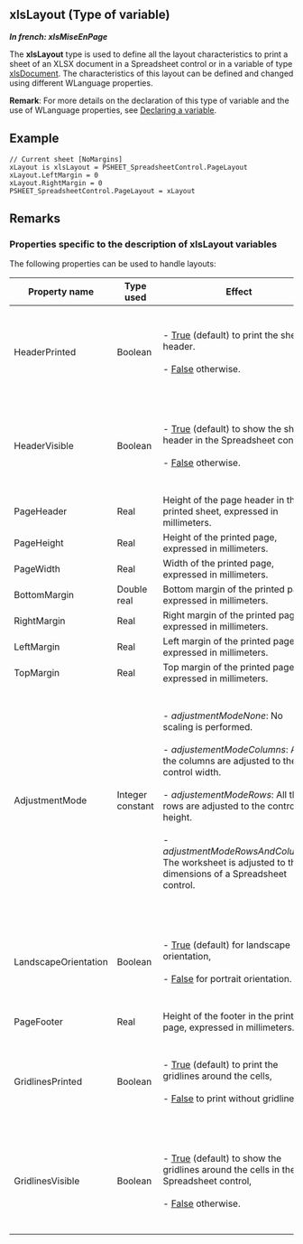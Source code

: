 
## xlsLayout (Type of variable)

***In french: xlsMiseEnPage***
				



<a name="XUse"></a>
<a name="Use"></a>
<a name="description"></a>
The **xlsLayout** type is used to define all the layout characteristics to print a sheet of an XLSX document in a Spreadsheet control or in a variable of type [xlsDocument](../WDLang5/1000017464.md). The characteristics of this layout can be defined and changed using different WLanguage properties. 

**Remark**: For more details on the declaration of this type of variable and the use of WLanguage properties, see [Declaring a variable](../Motscles/1514032.md).
<a name="Example1"></a>
<a name="sample_code"></a>

## Example


```wl
// Current sheet [NoMargins]
xLayout is xlsLayout = PSHEET_SpreadsheetControl.PageLayout
xLayout.LeftMargin = 0
xLayout.RightMargin = 0
PSHEET_SpreadsheetControl.PageLayout = xLayout
```





<a name="NOTE0"></a>

## Remarks
<a name="NOTE0_1"></a>


### Properties specific to the description of xlsLayout variables
<a name="properties_specific_the_description_xlslayout_variables_ELTPARAGRAPHE000032"></a>

The following properties can be used to handle layouts:

| Property name | Type used | Effect |
| --- | --- | --- |
| HeaderPrinted | Boolean | <br><br>- <u><u><u><u>True</u></u></u></u> (default) to print the sheet header.<br><br>- <u><u><u><u>False</u></u></u></u> otherwise.<br><br><br> |
| HeaderVisible | Boolean | <br><br>- <u><u><u><u>True</u></u></u></u> (default) to show the sheet header in the Spreadsheet control.<br><br>- <u><u><u><u>False</u></u></u></u> otherwise.<br><br><br> |
| PageHeader | Real | Height of the page header in the printed sheet, expressed in millimeters. |
| PageHeight | Real | Height of the printed page, expressed in millimeters. |
| PageWidth | Real | Width of the printed page, expressed in millimeters. |
| BottomMargin | Double real | Bottom margin of the printed page, expressed in millimeters. |
| RightMargin | Real | Right margin of the printed page, expressed in millimeters. |
| LeftMargin | Real | Left margin of the printed page, expressed in millimeters. |
| TopMargin | Real | Top margin of the printed page, expressed in millimeters. |
| AdjustmentMode | Integer constant | <br><br>- *adjustmentModeNone*: No scaling is performed. <br><br>- *adjustementModeColumns*: All the columns are adjusted to the control width. <br><br>- *adjustementModeRows*: All the rows are adjusted to the control height. <br><br>- *adjustmentModeRowsAndColumns*: The worksheet is adjusted to the dimensions of a Spreadsheet control. <br><br><br> |
| LandscapeOrientation | Boolean | <br><br>- <u><u><u><u>True</u></u></u></u> (default) for landscape orientation,<br><br>- <u><u><u><u>False</u></u></u></u> for portrait orientation.<br><br><br> |
| PageFooter | Real | Height of the footer in the printed page, expressed in millimeters. |
| GridlinesPrinted | Boolean | <br><br>- <u><u><u><u>True</u></u></u></u> (default) to print the gridlines around the cells,<br><br>- <u><u><u><u>False</u></u></u></u> to print without gridlines.<br><br><br> |
| GridlinesVisible | Boolean | <br><br>- <u><u><u><u>True</u></u></u></u> (default) to show the gridlines around the cells in the Spreadsheet control,<br><br>- <u><u><u><u>False</u></u></u></u> otherwise.<br><br><br> |




